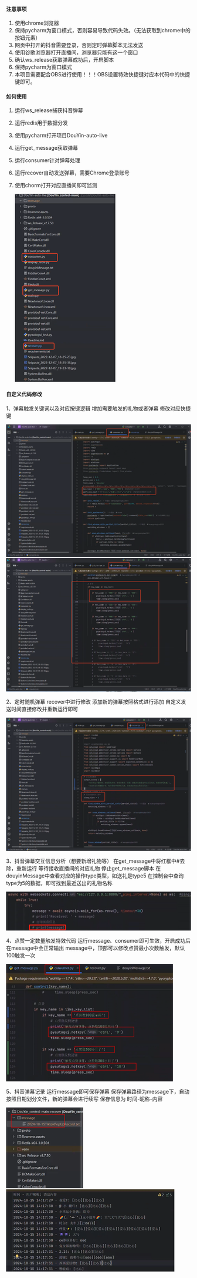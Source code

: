 #### 注意事项

1. 使用chrome浏览器
2. 保持pycharm为窗口模式，否则容易导致代码失效。（无法获取到chrome中的按钮元素）
3. 网页中打开的抖音需要登录，否则定时弹幕脚本无法发送
4. 使用谷歌浏览器打开直播间，浏览器只能有这一个窗口
5. 确认ws_release获取弹幕成功后，开启脚本
6. 保持pycharm为窗口模式
7. 本项目需要配合OBS进行使用！！！OBS设置特效快捷键对应本代码中的快捷键即可。



#### 如何使用

1. 运行ws_release捕获抖音弹幕

2. 运行redis用于数据分发

3. 使用pycharm打开项目DouYin-auto-live

4. 运行get_message获取弹幕

5. 运行consumer针对弹幕处理

6. 运行recover自动发送弹幕，需要Chrome登录账号

7. 使用chorm打开对应直播间即可监测

   <img src="\img\image.png" style="zoom:50%;" />





#### 自定义代码修改

1、弹幕触发关键词以及对应按键逻辑
增加需要触发的礼物或者弹幕
修改对应快捷键

<img src="\img\image2.png" style="zoom:50%;" />

<img src="\img\image3.png" style="zoom:50%;" />





2、定时随机弹幕
recover中进行修改
添加新的弹幕按照格式进行添加
自定义发送时间直接修改并重新运行即可

<img src="\img\image8.png" style="zoom:50%;" />



3、抖音弹幕交互信息分析（想要新增礼物等）
在get_message中将红框中#去除，重新运行
等待接收直播间的对应礼物
停止get_message脚本
在douyinMessage中查看对应的操作type类型，如送礼是type5
在控制台中查询type为5的数据，即可找到最近送出的礼物名称

<img src="\img\1721195042719.png" style="zoom:50%;" />





4、点赞一定数量触发特效代码
运行message、consumer即可生效，开启成功后在message中会正常输出
message中，顶部可以修改点赞最小次数触发，默认100触发一次

<img src="\img\image5.png" style="zoom:50%;" />



5、抖音弹幕记录
运行message即可保存弹幕
保存弹幕路径为message下，自动按照日期划分文件，新的弹幕会进行续写
保存信息为  时间-昵称-内容

<img src="\img\image6.png" style="zoom:50%;" />

<img src="\img\image7.png" style="zoom:50%;" />

